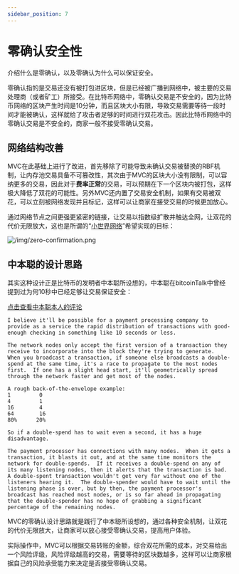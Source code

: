 ```yaml
---
sidebar_position: 7
---
```

# 零确认安全性

介绍什么是零确认，以及零确认为什么可以保证安全。

零确认指的是交易还没有被打包进区块，但是已经被广播到网络中，被主要的交易处理商（或者矿工）所接受。在比特币网络中，零确认交易是不安全的，因为比特币网络的区块产生时间是10分钟，而且区块大小有限，导致交易需要等待一段时间才能被确认，这样就给了攻击者足够的时间进行双花攻击。因此比特币网络中的零确认交易是不安全的，商家一般不接受零确认交易。

## 网络结构改善

MVC在此基础上进行了改进，首先移除了可能导致未确认交易被替换的RBF机制，让内存池交易具备不可篡改性，其次由于MVC的区块大小没有限制，可以容纳更多的交易，因此对于**费率正常**的交易，可以预期在下一个区块内被打包，这样极大降低了双花的可能性。另外MVC还内置了交易安全机制，如果有交易被双花，可以立刻被网络发现并且标记，这样可以让商家在接受交易的时候更加放心。

通过网络节点之间更强更紧密的链接，让交易以指数级扩散并触达全网，让双花的代价无限放大，这也是所谓的“[小世界网络](../../mining/concepts/small-world-model.md)”希望实现的目标：

![/img/zero-confirmation.png](/img/zero-confirmation.png)


## 中本聪的设计思路

其实这种设计正是比特币的发明者中本聪所设想的，中本聪在bitcoinTalk中曾经提到过为何10秒中已经足够让交易保证安全：

[点击查看中本聪本人的评论](https://bitcointalk.org/index.php?topic=423.msg3819#msg3819)

```text
I believe it'll be possible for a payment processing company to provide as a service the rapid distribution of transactions with good-enough checking in something like 10 seconds or less.

The network nodes only accept the first version of a transaction they receive to incorporate into the block they're trying to generate.  When you broadcast a transaction, if someone else broadcasts a double-spend at the same time, it's a race to propagate to the most nodes first.  If one has a slight head start, it'll geometrically spread through the network faster and get most of the nodes.

A rough back-of-the-envelope example:
1         0
4         1
16        4
64        16
80%      20%

So if a double-spend has to wait even a second, it has a huge disadvantage.

The payment processor has connections with many nodes.  When it gets a transaction, it blasts it out, and at the same time monitors the network for double-spends.  If it receives a double-spend on any of its many listening nodes, then it alerts that the transaction is bad.  A double-spent transaction wouldn't get very far without one of the listeners hearing it.  The double-spender would have to wait until the listening phase is over, but by then, the payment processor's broadcast has reached most nodes, or is so far ahead in propagating that the double-spender has no hope of grabbing a significant percentage of the remaining nodes.
```

MVC的零确认设计思路就是践行了中本聪所设想的，通过各种安全机制，让双花的代价无限放大，让商家可以放心接受零确认交易，提高用户体验。

实际操作中，MVC可以根据交易转账的金额，综合双花所需的成本，对交易给出一个风险评级，风险评级越高的交易，需要等待的区块数越多，这样可以让商家根据自己的风险承受能力来决定是否接受零确认交易。
